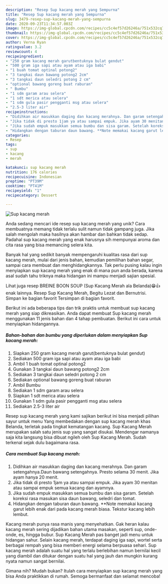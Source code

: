 ```yaml
---
description: "Resep Sup kacang merah yang Sempurna"
title: "Resep Sup kacang merah yang Sempurna"
slug: 3479-resep-sup-kacang-merah-yang-sempurna
date: 2020-09-23T11:34:57.003Z
image: https://img-global.cpcdn.com/recipes/cc5c4ef57d26246a/751x532cq70/sup-kacang-merah-foto-resep-utama.jpg
thumbnail: https://img-global.cpcdn.com/recipes/cc5c4ef57d26246a/751x532cq70/sup-kacang-merah-foto-resep-utama.jpg
cover: https://img-global.cpcdn.com/recipes/cc5c4ef57d26246a/751x532cq70/sup-kacang-merah-foto-resep-utama.jpg
author: Verna Ryan
ratingvalue: 3.2
reviewcount: 4
recipeingredient:
- "250 gram kacang merah garutbentuknya bulat gendut"
- "500 gram iga sapi atau ayam atau iga babi"
- "1 buah tomat optinal potong2"
- "3 tangkai daun bawang potong2 2cm"
- "3 tangkai daun seledri potong 2 cm"
- "optional bawang goreng buat raburan"
- " Bumbu"
- "1 sdm garam arau selera"
- "1 sdt merica atau selera"
- "1 sdm gula pasir pengganti msg atau selera"
- "2.5-3 liter air"
recipeinstructions:
- "Didihkan air masukkan daging dan kacang merahnya. Dan garam setengahnya.Daun bawang setengahnya. Presto selama 30 menit. Jika ayam hanya 20 menit."
- "Jika tidak di presto 1jam ya atau sampai empuk. Jika ayam 30 menitan atau sampai empuk semua kacang dan ayamnya."
- "Jika sudah empuk masukkan semua bumbu dan sisa garam. Setelah koreksi rasa masukan sisa daun bawang, seledri dan tomat."
- "Hidangkan dengan taburan daun bawang. **Note memakai kacang garut lebih enak dari pada kacang merah biasa. Tekstur kacang lebih lembut."
categories:
- Resep
tags:
- sup
- kacang
- merah

katakunci: sup kacang merah 
nutrition: 176 calories
recipecuisine: Indonesian
preptime: "PT39M"
cooktime: "PT41M"
recipeyield: "1"
recipecategory: Dessert

---
```



![Sup kacang merah](https://img-global.cpcdn.com/recipes/cc5c4ef57d26246a/751x532cq70/sup-kacang-merah-foto-resep-utama.jpg)

Anda sedang mencari ide resep sup kacang merah yang unik? Cara membuatnya memang tidak terlalu sulit namun tidak gampang juga. Jika salah mengolah maka hasilnya akan hambar dan bahkan tidak sedap. Padahal sup kacang merah yang enak harusnya sih mempunyai aroma dan cita rasa yang bisa memancing selera kita.

Banyak hal yang sedikit banyak mempengaruhi kualitas rasa dari sup kacang merah, mulai dari jenis bahan, kemudian pemilihan bahan segar, sampai cara membuat dan menghidangkannya. Tak perlu pusing kalau ingin menyiapkan sup kacang merah yang enak di mana pun anda berada, karena asal sudah tahu triknya maka hidangan ini mampu menjadi sajian spesial.

Lihat juga resep BREINE BOON SOUP (Sup Kacang Merah ala Belanda)😁👍 enak lainnya. Resep Sup Kacang Merah, Begitu Lezat dan Bernutrisi. Simpan ke bagian favorit Tersimpan di bagian favorit.


Berikut ini ada beberapa tips dan trik praktis untuk membuat sup kacang merah yang siap dikreasikan. Anda dapat membuat Sup kacang merah menggunakan 11 jenis bahan dan 4 tahap pembuatan. Berikut ini cara untuk menyiapkan hidangannya.

<!--inarticleads1-->

##### Bahan-bahan dan bumbu yang diperlukan dalam menyiapkan Sup kacang merah:

1. Siapkan 250 gram kacang merah garut(bentuknya bulat gendut)
1. Sediakan 500 gram iga sapi atau ayam atau iga babi
1. Ambil 1 buah tomat optinal potong2
1. Gunakan 3 tangkai daun bawang potong2 2cm
1. Sediakan 3 tangkai daun seledri potong 2 cm
1. Sediakan optional bawang goreng buat raburan
1. Ambil  Bumbu
1. Sediakan 1 sdm garam arau selera
1. Siapkan 1 sdt merica atau selera
1. Gunakan 1 sdm gula pasir pengganti msg atau selera
1. Sediakan 2.5-3 liter air


Resep sup kacang merah yang kami sajikan berikut ini bisa menjadi pilihan sayur untuk menu Yang membedakan dengan sup kacang merah khas Belanda, terletak pada tingkat kematangan kacang. Sup Kacang Merah merupakan salah satu jenis sup yang sangat disukai. Mendengar namanya saja kita langsung bisa dibuat ngileh oleh Sup Kacang Merah. Sudah terkenal sejak dulu bagaimana rasa. 

<!--inarticleads2-->

##### Cara membuat Sup kacang merah:

1. Didihkan air masukkan daging dan kacang merahnya. Dan garam setengahnya.Daun bawang setengahnya. Presto selama 30 menit. Jika ayam hanya 20 menit.
1. Jika tidak di presto 1jam ya atau sampai empuk. Jika ayam 30 menitan atau sampai empuk semua kacang dan ayamnya.
1. Jika sudah empuk masukkan semua bumbu dan sisa garam. Setelah koreksi rasa masukan sisa daun bawang, seledri dan tomat.
1. Hidangkan dengan taburan daun bawang. **Note memakai kacang garut lebih enak dari pada kacang merah biasa. Tekstur kacang lebih lembut.


Kacang merah punya rasa manis yang menyehatkan. Gak heran kalau kacang merah sering dijadikan bahan utama masakan, seperti sup, onde-onde, es, hingga bubur. Sup Kacang Merah pas banget jadi menu untuk hidangan sahur. Selain kacang merah, terdapat daging iga sapi, wortel serta berbagai rempah yang bisa memberi energi selama berpuasa sehari. Sup kacang merah adalah suatu hal yang terlalu berlebihan namun bernilai kecil yang diambil dan ditukar dengan suatu hal yang jauh dan mungkin kurang nyata namun sangat bernilai. 

Gimana nih? Mudah bukan? Itulah cara menyiapkan sup kacang merah yang bisa Anda praktikkan di rumah. Semoga bermanfaat dan selamat mencoba!
